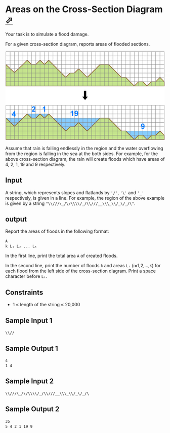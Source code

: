 # Areas on the Cross-Section Diagram [⬀](https://judge.u-aizu.ac.jp/onlinejudge/description.jsp?id=ALDS1_3_D)

Your task is to simulate a flood damage.

For a given cross-section diagram, reports areas of flooded sections.

![](image.png)

Assume that rain is falling endlessly in the region and the water overflowing from the region is falling in the sea at the both sides. For example, for the above cross-section diagram, the rain will create floods which have areas of 4, 2, 1, 19 and 9 respectively.

## Input
A string, which represents slopes and flatlands by `'/'`, `'\'` and `'_'` respectively, is given in a line. For example, the region of the above example is given by a string `"\\///\_/\/\\\\/_/\\///__\\\_\\/_\/_/\"`.

## output
Report the areas of floods in the following format:
```
A
k L₁ L₂ ... Lₖ
```

In the first line, print the total area `A` of created floods.

In the second line, print the number of floods `k` and areas `Lᵢ` (i=1,2,...,k)
 for each flood from the left side of the cross-section diagram. Print a space character before `Lᵢ`.

## Constraints
- 1 ≤ length of the string ≤ 20,000

## Sample Input 1
```
\\//
```

## Sample Output 1
```
4
1 4
```

## Sample Input 2
```
\\///\_/\/\\\\/_/\\///__\\\_\\/_\/_/\
```

## Sample Output 2
```
35
5 4 2 1 19 9
```
